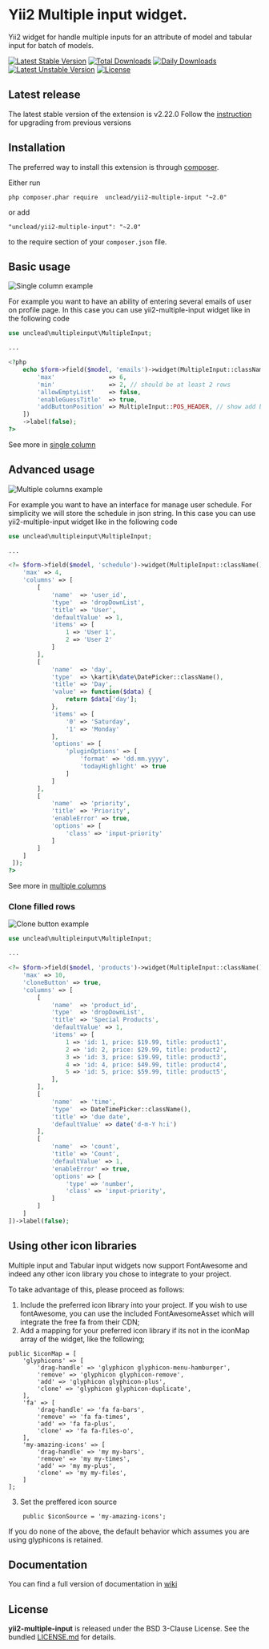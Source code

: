 # Yii2 Multiple input widget.
Yii2 widget for handle multiple inputs for an attribute of model and tabular input for batch of models.

[![Latest Stable Version](https://poser.pugx.org/unclead/yii2-multiple-input/v/stable)](https://packagist.org/packages/unclead/yii2-multiple-input)
[![Total Downloads](https://poser.pugx.org/unclead/yii2-multiple-input/downloads)](https://packagist.org/packages/unclead/yii2-multiple-input)
[![Daily Downloads](https://poser.pugx.org/unclead/yii2-multiple-input/d/daily)](https://packagist.org/packages/unclead/yii2-multiple-input)
[![Latest Unstable Version](https://poser.pugx.org/unclead/yii2-multiple-input/v/unstable)](https://packagist.org/packages/unclead/yii2-multiple-input) 
[![License](https://poser.pugx.org/unclead/yii2-multiple-input/license)](https://packagist.org/packages/unclead/yii2-multiple-input)

## Latest release
The latest stable version of the extension is v2.22.0 Follow the [instruction](./UPGRADE.md) for upgrading from previous versions

## Installation
The preferred way to install this extension is through [composer](http://getcomposer.org/download/).

Either run

```
php composer.phar require  unclead/yii2-multiple-input "~2.0"
```

or add

```
"unclead/yii2-multiple-input": "~2.0"
```

to the require section of your `composer.json` file.

## Basic usage

![Single column example](./resources/images/single-column.gif?raw=true)

For example you want to have an ability of entering several emails of user on profile page.
In this case you can use yii2-multiple-input widget like in the following code

```php
use unclead\multipleinput\MultipleInput;

...

<?php
    echo $form->field($model, 'emails')->widget(MultipleInput::className(), [
        'max'               => 6,
        'min'               => 2, // should be at least 2 rows
        'allowEmptyList'    => false,
        'enableGuessTitle'  => true,
        'addButtonPosition' => MultipleInput::POS_HEADER, // show add button in the header
    ])
    ->label(false);
?>
```
See more in [single column](https://github.com/unclead/yii2-multiple-input/wiki/Usage#one-column)

## Advanced usage

![Multiple columns example](https://raw.githubusercontent.com/unclead/yii2-multiple-input/master/resources/images/multiple-column.gif)

For example you want to have an interface for manage user schedule. For simplicity we will store the schedule in json string.
In this case you can use yii2-multiple-input widget like in the following code

```php
use unclead\multipleinput\MultipleInput;

...

<?= $form->field($model, 'schedule')->widget(MultipleInput::className(), [
    'max' => 4,
    'columns' => [
        [
            'name'  => 'user_id',
            'type'  => 'dropDownList',
            'title' => 'User',
            'defaultValue' => 1,
            'items' => [
                1 => 'User 1',
                2 => 'User 2'
            ]
        ],
        [
            'name'  => 'day',
            'type'  => \kartik\date\DatePicker::className(),
            'title' => 'Day',
            'value' => function($data) {
                return $data['day'];
            },
            'items' => [
                '0' => 'Saturday',
                '1' => 'Monday'
            ],
            'options' => [
                'pluginOptions' => [
                    'format' => 'dd.mm.yyyy',
                    'todayHighlight' => true
                ]
            ]
        ],
        [
            'name'  => 'priority',
            'title' => 'Priority',
            'enableError' => true,
            'options' => [
                'class' => 'input-priority'
            ]
        ]
    ]
 ]);
?>
```
See more in [multiple columns](https://github.com/unclead/yii2-multiple-input/wiki/Usage#multiple-columns)

### Clone filled rows
![Clone button example](https://raw.githubusercontent.com/unclead/yii2-multiple-input/master/resources/images/clone-button.gif)
```php
use unclead\multipleinput\MultipleInput;

...

<?= $form->field($model, 'products')->widget(MultipleInput::className(), [
    'max' => 10,
    'cloneButton' => true,
    'columns' => [
        [
            'name'  => 'product_id',
            'type'  => 'dropDownList',
            'title' => 'Special Products',
            'defaultValue' => 1,
            'items' => [
                1 => 'id: 1, price: $19.99, title: product1',
                2 => 'id: 2, price: $29.99, title: product2',
                3 => 'id: 3, price: $39.99, title: product3',
                4 => 'id: 4, price: $49.99, title: product4',
                5 => 'id: 5, price: $59.99, title: product5',
            ],
        ],
        [
            'name'  => 'time',
            'type'  => DateTimePicker::className(),
            'title' => 'due date',
            'defaultValue' => date('d-m-Y h:i')
        ],
        [
            'name'  => 'count',
            'title' => 'Count',
            'defaultValue' => 1,
            'enableError' => true,
            'options' => [
                'type' => 'number',
                'class' => 'input-priority',
            ]
        ]
    ]
])->label(false);
```

## Using other icon libraries
Multiple input and Tabular input widgets now support FontAwesome and indeed any other icon library you chose to integrate to your project.

To take advantage of this, please proceed as follows:
1. Include the preferred icon library into your project. If you wish to use fontAwesome, you can use the included FontAwesomeAsset which will integrate the free fa from their CDN;
2. Add a mapping for your preferred icon library if its not in the iconMap array of the widget, like the following;
```
public $iconMap = [
    'glyphicons' => [
        'drag-handle' => 'glyphicon glyphicon-menu-hamburger',
        'remove' => 'glyphicon glyphicon-remove',
        'add' => 'glyphicon glyphicon-plus',
        'clone' => 'glyphicon glyphicon-duplicate',
    ],
    'fa' => [
        'drag-handle' => 'fa fa-bars',
        'remove' => 'fa fa-times',
        'add' => 'fa fa-plus',
        'clone' => 'fa fa-files-o',
    ],
    'my-amazing-icons' => [
        'drag-handle' => 'my my-bars',
        'remove' => 'my my-times',
        'add' => 'my my-plus',
        'clone' => 'my my-files',
    ]
];
```
3. Set the preffered icon source
```
    public $iconSource = 'my-amazing-icons';
```
If you do none of the above, the default behavior which assumes you are using glyphicons is retained.


## Documentation

You can find a full version of documentation in [wiki](https://github.com/unclead/yii2-multiple-input/wiki/)


## License

**yii2-multiple-input** is released under the BSD 3-Clause License. See the bundled [LICENSE.md](./LICENSE.md) for details.
